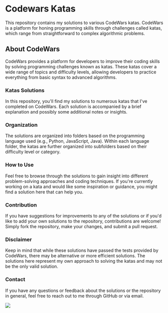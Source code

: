 # Codewars Katas
This repository contains my solutions to various CodeWars katas. CodeWars is a platform for honing programming skills through challenges called katas, which range from straightforward to complex algorithmic problems.

## About CodeWars
CodeWars provides a platform for developers to improve their coding skills by solving programming challenges known as katas. These katas cover a wide range of topics and difficulty levels, allowing developers to practice everything from basic syntax to advanced algorithms.

### Katas Solutions
In this repository, you'll find my solutions to numerous katas that I've completed on CodeWars. Each solution is accompanied by a brief explanation and possibly some additional notes or insights.

### Organization
The solutions are organized into folders based on the programming language used (e.g., Python, JavaScript, Java). Within each language folder, the katas are further organized into subfolders based on their difficulty level or category.

### How to Use
Feel free to browse through the solutions to gain insight into different problem-solving approaches and coding techniques. If you're currently working on a kata and would like some inspiration or guidance, you might find a solution here that can help you.

### Contribution
If you have suggestions for improvements to any of the solutions or if you'd like to add your own solutions to the repository, contributions are welcome! Simply fork the repository, make your changes, and submit a pull request.

### Disclaimer
Keep in mind that while these solutions have passed the tests provided by CodeWars, there may be alternative or more efficient solutions. The solutions here represent my own approach to solving the katas and may not be the only valid solution.

### Contact
If you have any questions or feedback about the solutions or the repository in general, feel free to reach out to me through GitHub or via email.


<p align="left" >
    <a href="LINK TO: WHEN CLICKED">
      <img src="https://github.r2v.ch/codewars?user=Chukwu12" />
    </a>
</p>
